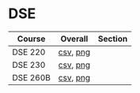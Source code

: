 # DSE

| Course | Overall | Section |
| ------ | ------- | ------- |
| DSE 220 | [csv](https://github.com/UCSD-Historical-Enrollment-Data/2024Spring/blob/main/overall/DSE%20220.csv), [png](https://raw.githubusercontent.com/UCSD-Historical-Enrollment-Data/2024Spring/main/plot_overall/DSE%20220.png) |  |
| DSE 230 | [csv](https://github.com/UCSD-Historical-Enrollment-Data/2024Spring/blob/main/overall/DSE%20230.csv), [png](https://raw.githubusercontent.com/UCSD-Historical-Enrollment-Data/2024Spring/main/plot_overall/DSE%20230.png) |  |
| DSE 260B | [csv](https://github.com/UCSD-Historical-Enrollment-Data/2024Spring/blob/main/overall/DSE%20260B.csv), [png](https://raw.githubusercontent.com/UCSD-Historical-Enrollment-Data/2024Spring/main/plot_overall/DSE%20260B.png) |  |
